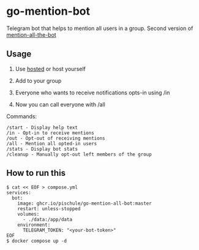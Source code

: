 # go-mention-bot

Telegram bot that helps to mention all users in a group. 
Second version of [mention-all-the-bot](https://github.com/pischule/mention-all-bot)

## Usage

1. Use [hosted](https://t.me/mention_all_the_bot?startgroup) or host yourself

1. Add to your group

1. Everyone who wants to receive notifications opts-in using /in

1. Now you can call everyone with /all

Commands:

```
/start - Display help text
/in - Opt-in to receive mentions
/out - Opt-out of receiving mentions
/all - Mention all opted-in users
/stats - Display bot stats
/cleanup - Manually opt-out left members of the group
```

## How to run this

```shell
$ cat << EOF > compose.yml 
services:
  bot:
    image: ghcr.io/pischule/go-mention-all-bot:master
    restart: unless-stopped
    volumes:
      - ./data:/app/data
    environment:
      TELEGRAM_TOKEN: "<your-bot-token>"
EOF
$ docker compose up -d
```
